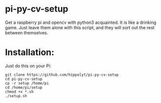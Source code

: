 # pi-py-cv-setup
Get a raspberry pi and opencv with python3 acquainted. It is like a drinking game. Just leave them alone with this script, and they will sort out the rest between themselves.

# Installation:
Just do this on your Pi:
```
git clone https://github.com/hippolyt/pi-py-cv-setup
cd pi-py-cv-setup
cp -r setup /home/pi
cd /home/pi/setup
chmod +x *.sh
./setup.sh
```
